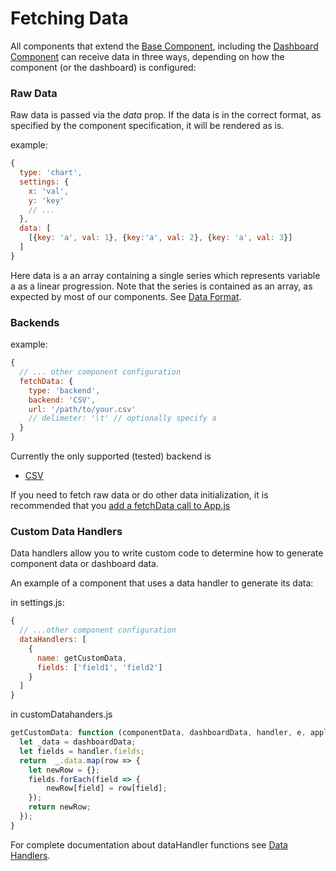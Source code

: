 # Fetching Data
All components that extend the [Base Component](../components/Base), including the [Dashboard Component](../components/Dashboard) can receive data in three ways, depending on how the component (or the dashboard) is configured:

### Raw Data
Raw data is passed via the _data_ prop. If the data is in the correct format, as specified by the component specification, it will be rendered as is. 

example:
```javascript
{
  type: 'chart',
  settings: {
    x: 'val',
    y: 'key'
    // ...
  },
  data: [
    [{key: 'a', val: 1}, {key:'a', val: 2}, {key: 'a', val: 3}]
  ]
}
```
Here data is a an array containing a single series which represents variable a as a linear progression. Note that the series is contained as an array, as expected by most of our components. 
See [Data Format](./dataFormat).

### Backends
example:
```javascript
{
  // ... other component configuration
  fetchData: {
    type: 'backend',
    backend: 'CSV',
    url: '/path/to/your.csv'
    // delimeter: '\t' // optionally specify a 
  }
}
```
Currently the only supported (tested) backend is 
* [CSV](backends#csv)

If you need to fetch raw data or do other data initialization, it is recommended that you [add a fetchData call to App.js](../app.js.md)

### Custom Data Handlers
Data handlers allow you to write custom code to determine how to generate component data or dashboard data.

An example of a component that uses a data handler to generate its data:

in settings.js:
```javascript
{
  // ...other component configuration
  dataHandlers: [
    {
      name: getCustomData,
      fields: ['field1', 'field2']
    }
  ]
}
```

in customDatahanders.js
```javascript
getCustomData: function (componentData, dashboardData, handler, e, appliedFilters, pipelineData) {
  let _data = dashboardData;
  let fields = handler.fields;
  return  _.data.map(row => {
    let newRow = {};
    fields.forEach(field => {
        newRow[field] = row[field];
    });
    return newRow;
  });
}
```

For complete documentation about dataHandler functions see [Data Handlers](./dataHandlers).
